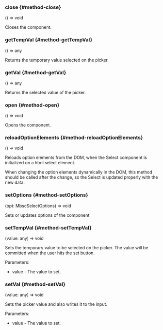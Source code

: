 ### close {#method-close}

() => void


Closes the component.

### getTempVal {#method-getTempVal}

() => any


Returns the temporary value selected on the picker.

### getVal {#method-getVal}

() => any


Returns the selected value of the picker.

### open {#method-open}

() => void


Opens the component.

### reloadOptionElements {#method-reloadOptionElements}

() => void


Reloads option elements from the DOM, when
the Select component is initialized on a html select element.

When changing the option elements dynamically in the DOM, this method should be called after the change,
so the Select is updated properly with the new data.

### setOptions {#method-setOptions}

(opt: MbscSelectOptions) => void


Sets or updates options of the component

### setTempVal {#method-setTempVal}

(value: any) => void


Sets the temporary value to be selected on the picker.
The value will be committed when the user hits the set button.

Parameters:
 - value - The value to set.


### setVal {#method-setVal}

(value: any) => void


Sets the picker value and also writes it to the input.

Parameters:
 - value - The value to set.

